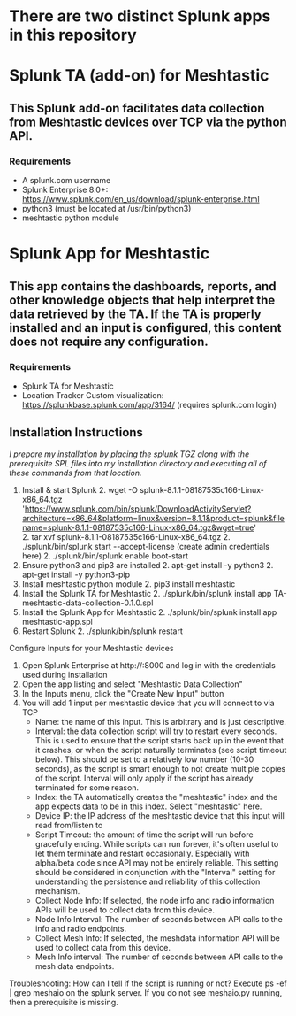 # There are two distinct Splunk apps in this repository

# Splunk TA (add-on) for Meshtastic

## This Splunk add-on facilitates data collection from Meshtastic devices over TCP via the python API.

### Requirements
*  A splunk.com username
*  Splunk Enterprise 8.0+: https://www.splunk.com/en_us/download/splunk-enterprise.html
*  python3 (must be located at /usr/bin/python3)
*  meshtastic python module


# Splunk App for Meshtastic

## This app contains the dashboards, reports, and other knowledge objects that help interpret the data retrieved by the TA.  If the TA is properly installed and an input is configured, this content does not require any configuration.

### Requirements
*  Splunk TA for Meshtastic
*  Location Tracker Custom visualization: https://splunkbase.splunk.com/app/3164/ (requires splunk.com login)


## Installation Instructions

_I prepare my installation by placing the splunk TGZ along with the prerequisite SPL files into my installation directory and executing all of these commands from that location._

1. Install & start Splunk
   2. wget -O splunk-8.1.1-08187535c166-Linux-x86_64.tgz 'https://www.splunk.com/bin/splunk/DownloadActivityServlet?architecture=x86_64&platform=linux&version=8.1.1&product=splunk&filename=splunk-8.1.1-08187535c166-Linux-x86_64.tgz&wget=true'   
   2. tar xvf splunk-8.1.1-08187535c166-Linux-x86_64.tgz
   2. ./splunk/bin/splunk start --accept-license (create admin credentials here)
   2. ./splunk/bin/splunk enable boot-start
1. Ensure python3 and pip3 are installed
   2. apt-get install -y python3
   2. apt-get install -y python3-pip
1. Install meshtastic python module
   2. pip3 install meshtastic
1. Install the Splunk TA for Meshtastic
   2. ./splunk/bin/splunk install app TA-meshtastic-data-collection-0.1.0.spl
1. Install the Splunk App for Meshtastic
   2. ./splunk/bin/splunk install app meshtastic-app.spl
1. Restart Splunk
   2. ./splunk/bin/splunk restart


Configure Inputs for your Meshtastic devices

1. Open Splunk Enterprise at http://<serverip>:8000 and log in with the credentials used during installation
1. Open the app listing and select "Meshtastic Data Collection"
1. In the Inputs menu, click the "Create New Input" button
1. You will add 1 input per meshtastic device that you will connect to via TCP
   * Name: the name of this input.  This is arbitrary and is just descriptive.
   * Interval: the data collection script will try to restart every <interval> seconds.  This is used to ensure that the script starts back up in the event that it crashes, or when the script naturally terminates (see script timeout below).  This should be set to a relatively low number (10-30 seconds), as the script is smart enough to not create multiple copies of the script.  Interval will only apply if the script has already terminated for some reason.
   * Index: the TA automatically creates the "meshtastic" index and the app expects data to be in this index.  Select "meshtastic" here.
   * Device IP: the IP address of the meshtastic device that this input will read from/listen to
   * Script Timeout: the amount of time the script will run before gracefully ending.  While scripts can run forever, it's often useful to let them terminate and restart occasionally.  Especially with alpha/beta code since API may not be entirely reliable.  This setting should be considered in conjunction with the "Interval" setting for understanding the persistence and reliability of this collection mechanism.
   * Collect Node Info: If selected, the node info and radio information APIs will be used to collect data from this device.
   * Node Info Interval: The number of seconds between API calls to the info and radio endpoints.
   * Collect Mesh Info: If selected, the meshdata information API will be used to collect data from this device.
   * Mesh Info interval: The number of seconds between API calls to the mesh data endpoints.


Troubleshooting:
	How can I tell if the script is running or not?
	Execute ps -ef | grep meshaio on the splunk server.  If you do not see meshaio.py running, then a prerequisite is missing.


